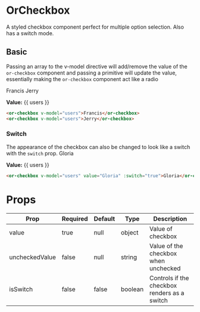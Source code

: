 # OrCheckbox
A styled checkbox component perfect for multiple option selection. Also has a switch mode.

## Basic

Passing an array to the v-model directive will add/remove the value of the `or-checkbox` component and passing
a primitive will update the value, essentially making the `or-checkbox` component act like a radio

<or-checkbox v-model="users" value="Francis">Francis</or-checkbox>
<or-checkbox v-model="users" value="Jerry">Jerry</or-checkbox>

**Value:** {{ users }}

```html
<or-checkbox v-model="users">Francis</or-checkbox>
<or-checkbox v-model="users">Jerry</or-checkbox>
```

### Switch
The appearance of the checkbox can also be changed to look like a switch with the `switch` prop.
<or-checkbox v-model="users" value="Gloria" :switch="true">Gloria</or-checkbox>

**Value:** {{ users }}

```html
<or-checkbox v-model="users" value="Gloria" :switch="true">Gloria</or-checkbox>
```

<script>
import { defineComponent, ref } from 'vue';

export default defineComponent({
    setup() {
        const users = ref([]);

        return {
            users
        }
    }
})
</script>

# Props
| Prop | Required | Default | Type | Description |
|--|--|--|--|--|
| value | true | null | object | Value of checkbox 
| uncheckedValue | false | null | string | Value of the checkbox when unchecked
| isSwitch | false | false | boolean | Controls if the checkbox renders as a switch 
